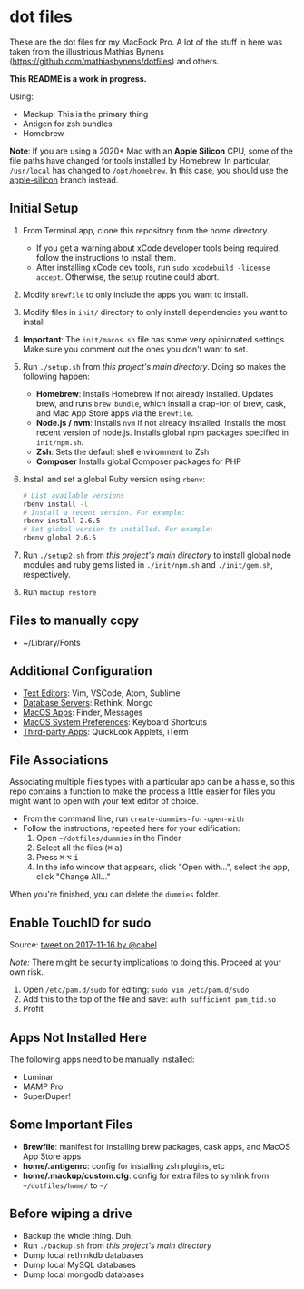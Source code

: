 # dot files

These are the dot files for my MacBook Pro. A lot of the stuff in here was
taken from the illustrious Mathias Bynens (https://github.com/mathiasbynens/dotfiles) and others.

**This README is a work in progress.**

Using:

* Mackup: This is the primary thing
* Antigen for zsh bundles
* Homebrew

**Note**: If you are using a 2020+ Mac with an **Apple Silicon** CPU, some of the file paths have changed for tools installed by Homebrew. In particular, `/usr/local` has changed to `/opt/homebrew`. In this case, you should use the [apple-silicon](https://github.com/kswedberg/dotfiles/tree/apple-silicon) branch instead.

## Initial Setup

1. From Terminal.app, clone this repository from the home directory.
    * If you get a warning about xCode developer tools being required, follow the instructions to install them.
    * After installing xCode dev tools, run `sudo xcodebuild -license accept`. Otherwise, the setup routine could abort.
2. Modify `Brewfile` to only include the apps you want to install.
3. Modify files in `init/` directory to only install dependencies you want to install
4. **Important**: The `init/macos.sh` file has some very opinionated settings. Make sure you comment out the ones you don't want to set.
5. Run `./setup.sh` from *this project's main directory*. Doing so makes the following happen:
    * **Homebrew**: Installs Homebrew if not already installed. Updates brew, and runs `brew bundle`, which install a crap-ton of brew, cask, and Mac App Store apps via the `Brewfile`.
    * **Node.js / nvm**: Installs `nvm` if not already installed. Installs the most recent version of node.js. Installs global npm packages specified in `init/npm.sh`.
    * **Zsh**: Sets the default shell environment to Zsh
    * **Composer** Installs global Composer packages for PHP
6. Install and set a global Ruby version using `rbenv`:

    ```bash
    # List available versions
    rbenv install -l
    # Install a recent version. For example:
    rbenv install 2.6.5
    # Set global version to installed. For example:
    rbenv global 2.6.5
    ```

7. Run `./setup2.sh` from *this project's main directory* to install global node modules and ruby gems listed in `./init/npm.sh` and `./init/gem.sh`, respectively.
8. Run `mackup restore`

## Files to manually copy

* ~/Library/Fonts

## Additional Configuration

* [Text Editors](docs/text-editors.md): Vim, VSCode, Atom, Sublime
* [Database Servers](docs/db.md): Rethink, Mongo
* [MacOS Apps](docs/apps-macos.md): Finder, Messages
* [MacOS System Preferences](docs/system-prefs.md): Keyboard Shortcuts
* [Third-party Apps](docs/apps-3rd-party.md): QuickLook Applets, iTerm

## File Associations

Associating multiple files types with a particular app can be a hassle, so this repo contains a function to make the process a little easier for files you might want to open with your text editor of choice.

* From the command line, run `create-dummies-for-open-with`
* Follow the instructions, repeated here for your edification:
  1. Open `~/dotfiles/dummies` in the Finder
  2. Select all the files (<kbd>⌘</kbd> <kbd>a</kbd>)
  3. Press <kbd>⌘</kbd> <kbd>⌥</kbd> <kbd>i</kbd>
  4. In the info window that appears, click "Open with…", select the app, click "Change All…"

When you're finished, you can delete the `dummies` folder.

## Enable TouchID for sudo

Source: [tweet on 2017-11-16 by @cabel](https://twitter.com/cabel/status/931292107372838912)

_Note:_ There might be security implications to doing this. Proceed at your own risk.

1. Open `/etc/pam.d/sudo` for editing: `sudo vim /etc/pam.d/sudo`
2. Add this to the top of the file and save: `auth sufficient pam_tid.so`
3. Profit

## Apps Not Installed Here

The following apps need to be manually installed:

* Luminar
* MAMP Pro
* SuperDuper!

## Some Important Files

* **Brewfile**: manifest for installing brew packages, cask apps, and MacOS App Store apps
* **home/.antigenrc**: config for installing zsh plugins, etc
* **home/.mackup/custom.cfg**: config for extra files to symlink from `~/dotfiles/home/` to `~/`


## Before wiping a drive

* Backup the whole thing. Duh.
* Run `./backup.sh` from _this project's main directory_
* Dump local rethinkdb databases
* Dump local MySQL databases
* Dump local mongodb databases
